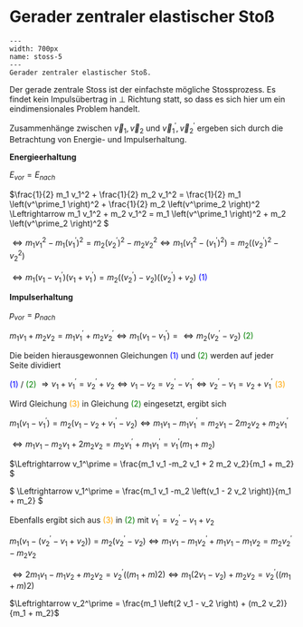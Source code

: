 # Gerader zentraler elastischer Stoß

```{figure} Bilder/stoss-5.svg
---
width: 700px
name: stoss-5
---
Gerader zentraler elastischer Stoß.
 ```

Der gerade zentrale Stoss ist der einfachste mögliche Stossprozess. Es findet kein Impulsübertrag in $\perp$ Richtung statt, so dass es sich hier um ein eindimensionales Problem handelt. 

Zusammenhänge zwischen $\vec{v}_1 , \,  \vec{v}_2$ und $\vec{v}^\prime_1 , \,  \vec{v}^\prime_2$ ergeben sich durch die Betrachtung von Energie- und Impulserhaltung. 

**Energieerhaltung**

$E_{vor} = E_{nach}$

$\frac{1}{2} m_1 v_1^2 + \frac{1}{2} m_2 v_1^2 
= \frac{1}{2} m_1 \left(v^\prime_1 \right)^2 + \frac{1}{2} m_2 \left(v^\prime_2 \right)^2
\Leftrightarrow 
m_1 v_1^2 + m_2 v_1^2 
= m_1 \left(v^\prime_1 \right)^2 + m_2 \left(v^\prime_2 \right)^2
$

$\Leftrightarrow 
m_1 v_1^2 - m_1\left(v^\prime_1 \right)^2 =  m_2 \left(v^\prime_2 \right)^2 - m_2 v_2^2
\Leftrightarrow 
m_1 \left( v_1^2 - \left(v^\prime_1 \right)^2 \right)
=  m_2 \left( \left(v^\prime_2 \right)^2 - v_2^2\right)$

$\Leftrightarrow 
m_1 \left(v_1 - v_1^\prime\right)\left(v_1 + v_1^\prime\right)
= m_2 \left(\left(v_2^\prime\right) - v_2\right)\left(\left(v_2^\prime\right) + v_2\right)$ </t> <span style="color:blue"> (1)</span>

**Impulserhaltung**

$p_{vor} = p_{nach}$

$m_1 v_1 + m_2v_2 = m_1 v_1^\prime + m_2 v_2^\prime
\Leftrightarrow m_1 \left( v_1 - v_1^\prime \right)
= \Leftrightarrow m_2 \left(v_2^\prime - v_2\right)$ </t> <span style="color:green"> (2)</span>

Die beiden hierausgewonnen Gleichungen <span style="color:blue"> (1)</span> und <span style="color:green"> (2)</span> werden auf jeder Seite dividiert

<span style="color:blue"> (1)</span> / <span style="color:green"> (2)</span>
$\Rightarrow v_1 + v_1^\prime = v_2^\prime + v_2
\Leftrightarrow v_1 - v_2 = v_2^\prime - v_1^\prime
\Leftrightarrow v_2^\prime - v_1 = v_2 + v_1^\prime$
</t> <span style="color:orange"> (3)</span>

Wird Gleichung <span style="color:orange"> (3)</span> in Gleichung <span style="color:green"> (2)</span> eingesetzt, ergibt sich

$m_1 \left( v_1 - v_1^\prime \right) = m_2 \left( v_1 - v_2 + v_1^\prime - v_2 \right)
\Leftrightarrow m_1 v_1 - m_1 v_1^\prime = m_2 v_1 - 2 m_2 v_2 + m_2 v_1^\prime$

$\Leftrightarrow m_1 v_1 -m_2 v_1 + 2 m_2 v_2 = m_2 v_1^\prime + m_1 v_1^\prime = v_1^\prime \left( m_1 + m_2\right)$

$\Leftrightarrow 
v_1^\prime = \frac{m_1 v_1 -m_2 v_1 + 2 m_2 v_2}{m_1 + m_2} $

$
\Leftrightarrow v_1^\prime = \frac{m_1 v_1 -m_2 \left(v_1 - 2 v_2 \right)}{m_1 + m_2} 
$

Ebenfalls ergibt sich aus <span style="color:orange"> (3)</span> in <span style="color:green"> (2)</span>  mit 
$v_1^\prime = v_2^\prime -v_1 + v_2$

$m_1 \left( v_1 - \left( v_2^\prime -v_1 + v_2 \right) \right) = m_2 \left( v_2^\prime -v_2\right)
\Leftrightarrow m_1 v_1 - m_1 v_2^\prime + m_1 v_1 -m_1 v_2 = m_2 v_2^\prime - m_2 v_2$

$\Leftrightarrow 2 m_1 v_1  - m_1 v_2 + m_2 v_2 = v_2^\prime \left( (m_1 + m)2 \right)
\Leftrightarrow m_1 \left( 2 v_1  - v_2 \right) + m_2 v_2 = v_2^\prime \left((m_1 + m)2 \right)$

$\Leftrightarrow v_2^\prime = \frac{m_1 \left(2 v_1 - v_2 \right) + (m_2 v_2)}{m_1 + m_2}$